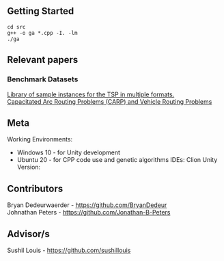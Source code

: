 

## Getting Started

```
cd src
g++ -o ga *.cpp -I. -lm  
./ga
``` 

## Relevant papers


### Benchmark Datasets
[Library of sample instances for the TSP in multiple formats.](http://comopt.ifi.uni-heidelberg.de/software/TSPLIB95/tsp/)  
[Capacitated Arc Routing Problems (CARP) and Vehicle Routing Problems](https://logistik.bwl.uni-mainz.de/forschung/benchmarks/)

## Meta
Working Environments: 
  - Windows 10 - for Unity development  
  - Ubuntu 20 - for CPP code use and genetic algorithms
IDEs: Clion
Unity Version: 

## Contributors

Bryan Dedeurwaerder - https://github.com/BryanDedeur  
Johnathan Peters - https://github.com/Jonathan-B-Peters

## Advisor/s

Sushil Louis - https://github.com/sushillouis
